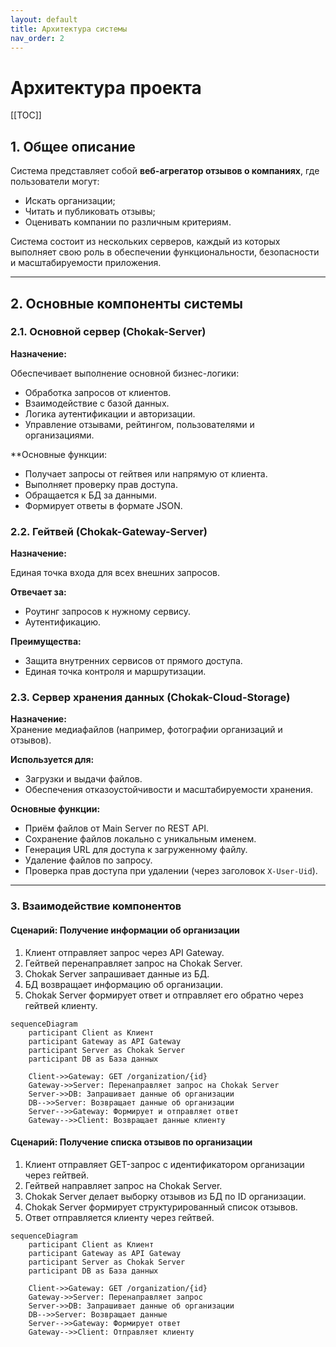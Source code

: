 ```yaml
---
layout: default
title: Архитектура системы
nav_order: 2
---
```


# Архитектура проекта

[[TOC]]

## 1. Общее описание

Система представляет собой **веб-агрегатор отзывов о компаниях**, где пользователи могут:

- Искать организации;
- Читать и публиковать отзывы;
- Оценивать компании по различным критериям.

Система состоит из нескольких серверов, каждый из которых выполняет свою роль в обеспечении функциональности, безопасности и масштабируемости приложения.

---

## 2. Основные компоненты системы

### 2.1. Основной сервер (Chokak-Server)

**Назначение:**  

Обеспечивает выполнение основной бизнес-логики:

- Обработка запросов от клиентов.
- Взаимодействие с базой данных.
- Логика аутентификации и авторизации.
- Управление отзывами, рейтингом, пользователями и организациями.

**Основные функции:

- Получает запросы от гейтвея или напрямую от клиента.
- Выполняет проверку прав доступа.
- Обращается к БД за данными.
- Формирует ответы в формате JSON.

### 2.2. Гейтвей (Chokak-Gateway-Server)

**Назначение:**

Единая точка входа для всех внешних запросов. 

**Отвечает за:**

- Роутинг запросов к нужному сервису.
- Аутентификацию.

**Преимущества:**

- Защита внутренних сервисов от прямого доступа.
- Единая точка контроля и маршрутизации.

### 2.3. Сервер хранения данных (Chokak-Cloud-Storage)
**Назначение:**  
Хранение медиафайлов (например, фотографии организаций и отзывов).

**Используется для:**

- Загрузки и выдачи файлов.
- Обеспечения отказоустойчивости и масштабируемости хранения.

**Основные функции:**
- Приём файлов от Main Server по REST API.
- Сохранение файлов локально с уникальным именем.
- Генерация URL для доступа к загруженному файлу.
- Удаление файлов по запросу.
- Проверка прав доступа при удалении (через заголовок `X-User-Uid`).

---

### 3. Взаимодействие компонентов

#### Сценарий: Получение информации об организации

1. Клиент отправляет запрос через API Gateway.
2. Гейтвей перенаправляет запрос на Chokak Server.
3. Chokak Server запрашивает данные из БД.
4. БД возвращает информацию об организации.
5. Chokak Server формирует ответ и отправляет его обратно через гейтвей клиенту.

```mermaid
sequenceDiagram
    participant Client as Клиент
    participant Gateway as API Gateway
    participant Server as Chokak Server
    participant DB as База данных

    Client->>Gateway: GET /organization/{id}
    Gateway->>Server: Перенаправляет запрос на Chokak Server
    Server->>DB: Запрашивает данные об организации
    DB-->>Server: Возвращает данные об организации
    Server-->>Gateway: Формирует и отправляет ответ
    Gateway-->>Client: Возвращает данные клиенту
```

#### Сценарий: Получение списка отзывов по организации

1. Клиент отправляет GET-запрос с идентификатором организации через гейтвей.
2. Гейтвей направляет запрос на Chokak Server.
3. Chokak Server делает выборку отзывов из БД по ID организации.
4. Chokak Server формирует структурированный список отзывов.
5. Ответ отправляется клиенту через гейтвей.

```mermaid
sequenceDiagram
    participant Client as Клиент
    participant Gateway as API Gateway
    participant Server as Chokak Server
    participant DB as База данных

    Client->>Gateway: GET /organization/{id}
    Gateway->>Server: Перенаправляет запрос
    Server->>DB: Запрашивает данные об организации
    DB-->>Server: Возвращает данные
    Server-->>Gateway: Формирует ответ
    Gateway-->>Client: Отправляет клиенту
```

